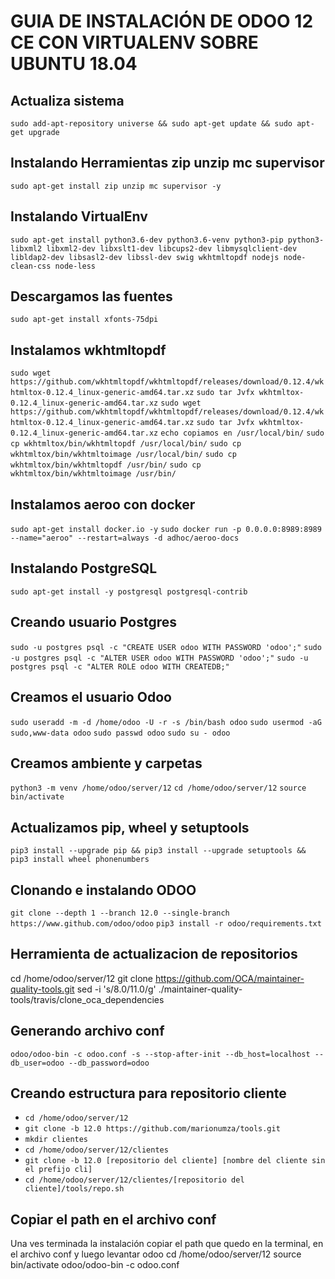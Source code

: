 # GUIA DE INSTALACIÓN DE ODOO 12 CE CON VIRTUALENV SOBRE UBUNTU 18.04
##
## Actualiza sistema
`sudo add-apt-repository universe && sudo apt-get update && sudo apt-get upgrade`
## Instalando Herramientas zip unzip mc supervisor
`sudo apt-get install zip unzip mc supervisor -y`
## Instalando VirtualEnv
`sudo apt-get install python3.6-dev python3.6-venv python3-pip python3-libxml2 libxml2-dev libxslt1-dev libcups2-dev libmysqlclient-dev libldap2-dev libsasl2-dev libssl-dev swig wkhtmltopdf nodejs node-clean-css node-less`
## Descargamos las fuentes
`sudo apt-get install xfonts-75dpi`
## Instalamos wkhtmltopdf
`sudo wget https://github.com/wkhtmltopdf/wkhtmltopdf/releases/download/0.12.4/wkhtmltox-0.12.4_linux-generic-amd64.tar.xz`
`sudo tar Jvfx wkhtmltox-0.12.4_linux-generic-amd64.tar.xz`
`sudo wget https://github.com/wkhtmltopdf/wkhtmltopdf/releases/download/0.12.4/wkhtmltox-0.12.4_linux-generic-amd64.tar.xz`
`sudo tar Jvfx wkhtmltox-0.12.4_linux-generic-amd64.tar.xz`
`echo copiamos en /usr/local/bin/`
`sudo cp wkhtmltox/bin/wkhtmltopdf /usr/local/bin/`
`sudo cp wkhtmltox/bin/wkhtmltoimage /usr/local/bin/`
`sudo cp wkhtmltox/bin/wkhtmltopdf /usr/bin/`
`sudo cp wkhtmltox/bin/wkhtmltoimage /usr/bin/`
## Instalamos aeroo con docker
`sudo apt-get install docker.io -y`
`sudo docker run -p 0.0.0.0:8989:8989 --name="aeroo" --restart=always -d adhoc/aeroo-docs`
## Instalando PostgreSQL
`sudo apt-get install -y postgresql postgresql-contrib`
## Creando usuario Postgres
`sudo -u postgres psql -c "CREATE USER odoo WITH PASSWORD 'odoo';"`
`sudo -u postgres psql -c "ALTER USER odoo WITH PASSWORD 'odoo';"`
`sudo -u postgres psql -c "ALTER ROLE odoo WITH CREATEDB;"`
## Creamos el usuario Odoo
`sudo useradd -m -d /home/odoo -U -r -s /bin/bash odoo`
`sudo usermod -aG sudo,www-data odoo`
`sudo passwd odoo`
`sudo su - odoo`
## Creamos ambiente y carpetas
`python3 -m venv /home/odoo/server/12`
`cd /home/odoo/server/12`
`source bin/activate`
## Actualizamos pip, wheel y setuptools
`pip3 install --upgrade pip && pip3 install --upgrade setuptools && pip3 install wheel phonenumbers`
## Clonando e instalando ODOO 
`git clone --depth 1 --branch 12.0 --single-branch https://www.github.com/odoo/odoo`
`pip3 install -r odoo/requirements.txt`
## Herramienta de actualizacion de repositorios
cd /home/odoo/server/12
git clone https://github.com/OCA/maintainer-quality-tools.git
sed -i 's/8.0/11.0/g' ./maintainer-quality-tools/travis/clone_oca_dependencies
## Generando archivo conf
`odoo/odoo-bin -c odoo.conf -s --stop-after-init --db_host=localhost --db_user=odoo --db_password=odoo`
## Creando estructura para repositorio cliente
* `cd /home/odoo/server/12`
* `git clone -b 12.0 https://github.com/marionumza/tools.git`
* `mkdir clientes`
* `cd /home/odoo/server/12/clientes`
* `git clone -b 12.0 [repositorio del cliente] [nombre del cliente sin el prefijo cli]`
* `cd /home/odoo/server/12/clientes/[repositorio del cliente]/tools/repo.sh`
## Copiar el path en el archivo conf

Una ves terminada la instalación copiar el path que quedo en la terminal, en el archivo conf y luego levantar odoo 
cd /home/odoo/server/12
source bin/activate
odoo/odoo-bin -c odoo.conf

